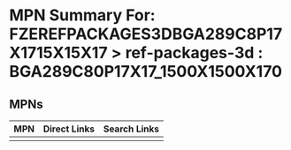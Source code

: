 



# MPN Summary For: FZEREFPACKAGES3DBGA289C8P17X1715X15X17 > ref-packages-3d : BGA289C80P17X17_1500X1500X170

## MPNs
  

|MPN|Direct Links|Search Links|
| :--- | :--- | :--- |
||||
